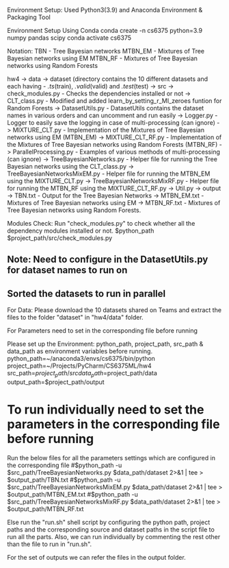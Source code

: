 Environment Setup:
Used Python3(3.9) and Anaconda Environment & Packaging Tool

Environment Setup Using Conda
conda create -n cs6375 python=3.9 numpy pandas scipy
conda activate cs6375

Notation:
TBN     - Tree Bayesian networks
MTBN_EM - Mixtures of Tree Bayesian networks using EM
MTBN_RF - Mixtures of Tree Bayesian networks using Random Forests

hw4
	-> data
			-> dataset (directory contains the 10 different datasets and each having - *.ts*(train), *.valid*(valid) and *.test*(test)
	-> src
			-> check_modules.py				- Checks the dependencies installed or not
			-> CLT_class.py					- Modified and added learn_by_setting_r_MI_zeroes funtion for Random Forests
			-> DatasetUtils.py				- DatasetUtils contains the dataset names in various orders and can uncomment and run easily
			-> Logger.py					- Logger to easily save the logging in case of multi-processing (can ignore)
			-> MIXTURE_CLT.py				- Implementation of the Mixtures of Tree Bayesian networks using EM (MTBN_EM)
			-> MIXTURE_CLT_RF.py			- Implementation of the Mixtures of Tree Bayesian networks using Random Forests (MTBN_RF)
			-> ParallelProcessing.py		- Examples of various methods of multi-processing (can ignore)
			-> TreeBayesianNetworks.py      - Helper file for running the Tree Bayesian networks using the CLT_class.py
			-> TreeBayesianNetworksMixEM.py - Helper file for running the MTBN_EM using the MIXTURE_CLT.py
			-> TreeBayesianNetworksMixRF.py	- Helper file for running the MTBN_RF using the MIXTURE_CLT_RF.py
			-> Util.py
	-> output
			-> TBN.txt      - Output for the Tree Bayesian Networks
			-> MTBN_EM.txt  - Mixtures of Tree Bayesian networks using EM
			-> MTBN_RF.txt  - Mixtures of Tree Bayesian networks using Random Forests.

Modules Check:
Run "check_modules.py" to check whether all the dependency modules installed or not.
$python_path $project_path/src/check_modules.py

## Note: Need to configure in the DatasetUtils.py for dataset names to run on
## Sorted the datasets to run in parallel

For Data:
Please download the 10 datasets shared on Teams and extract the files to the folder "dataset" in "hw4/data" folder.


For Parameters need to set in the corresponding file before running 

Please set up the Environment: python_path, project_path, src_path & data_path as environment variables before running.
python_path=~/anaconda3/envs/cs6375/bin/python
project_path=~/Projects/PyCharm/CS6375ML/hw4
src_path=$project_path/src
data_path=$project_path/data
output_path=$project_path/output

# To run individually need to set the parameters in the corresponding file before running
Run the below files for all the parameters settings which are configured in the corresponding file
#$python_path -u $src_path/TreeBayesianNetworks.py $data_path/dataset 2>&1 | tee > $output_path/TBN.txt
#$python_path -u $src_path/TreeBayesianNetworksMixEM.py $data_path/dataset 2>&1 | tee > $output_path/MTBN_EM.txt
#$python_path -u $src_path/TreeBayesianNetworksMixRF.py $data_path/dataset 2>&1 | tee > $output_path/MTBN_RF.txt


Else run the "run.sh" shell script by configuring the python path, project paths and 
the corresponding source and dataset paths in the script file to run all the parts.
Also, we can run individually by commenting the rest other than the file to run in "run.sh".

For the set of outputs we can refer the files in the output folder.
